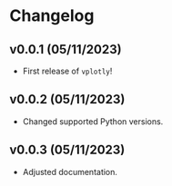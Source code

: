 # Changelog

## v0.0.1 (05/11/2023)

- First release of `vplotly`!

## v0.0.2 (05/11/2023)

- Changed supported Python versions.

## v0.0.3 (05/11/2023)

- Adjusted documentation.